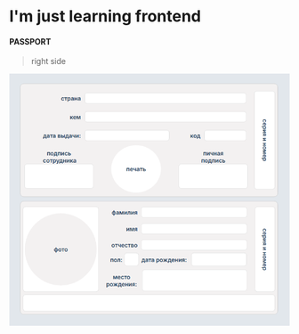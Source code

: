 # I'm just learning frontend


#### PASSPORT 


>right side

![](Passport/assets/img/rightSidePassport.png)
